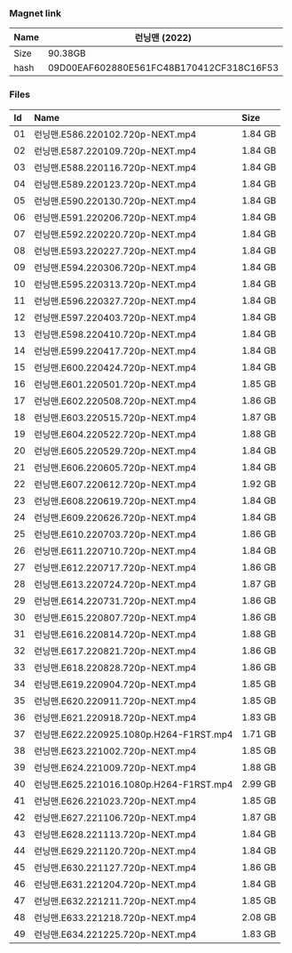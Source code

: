 ### Magnet link

| Name | 런닝맨 (2022)                             |
| ---- | ---------------------------------------- |
| Size | 90.38GB                                  |
| hash | 09D00EAF602880E561FC48B170412CF318C16F53


### Files
| Id | Name | Size |
| :--- | :-------------------------- | :----- |
|01 | 런닝맨.E586.220102.720p-NEXT.mp4| 1.84 GB|
|02 | 런닝맨.E587.220109.720p-NEXT.mp4| 1.84 GB|
|03 | 런닝맨.E588.220116.720p-NEXT.mp4| 1.84 GB|
|04 | 런닝맨.E589.220123.720p-NEXT.mp4| 1.84 GB|
|05 | 런닝맨.E590.220130.720p-NEXT.mp4| 1.84 GB|
|06 | 런닝맨.E591.220206.720p-NEXT.mp4| 1.84 GB|
|07 | 런닝맨.E592.220220.720p-NEXT.mp4| 1.84 GB|
|08 | 런닝맨.E593.220227.720p-NEXT.mp4| 1.84 GB|
|09 | 런닝맨.E594.220306.720p-NEXT.mp4| 1.84 GB|
|10 | 런닝맨.E595.220313.720p-NEXT.mp4| 1.84 GB|
|11 | 런닝맨.E596.220327.720p-NEXT.mp4| 1.84 GB|
|12 | 런닝맨.E597.220403.720p-NEXT.mp4| 1.84 GB|
|13 | 런닝맨.E598.220410.720p-NEXT.mp4| 1.84 GB|
|14 | 런닝맨.E599.220417.720p-NEXT.mp4| 1.84 GB|
|15 | 런닝맨.E600.220424.720p-NEXT.mp4| 1.84 GB|
|16 | 런닝맨.E601.220501.720p-NEXT.mp4| 1.85 GB|
|17 | 런닝맨.E602.220508.720p-NEXT.mp4| 1.86 GB|
|18 | 런닝맨.E603.220515.720p-NEXT.mp4| 1.87 GB|
|19 | 런닝맨.E604.220522.720p-NEXT.mp4| 1.88 GB|
|20 | 런닝맨.E605.220529.720p-NEXT.mp4| 1.84 GB|
|21 | 런닝맨.E606.220605.720p-NEXT.mp4| 1.84 GB|
|22 | 런닝맨.E607.220612.720p-NEXT.mp4| 1.92 GB|
|23 | 런닝맨.E608.220619.720p-NEXT.mp4| 1.84 GB|
|24 | 런닝맨.E609.220626.720p-NEXT.mp4| 1.84 GB|
|25 | 런닝맨.E610.220703.720p-NEXT.mp4| 1.86 GB|
|26 | 런닝맨.E611.220710.720p-NEXT.mp4| 1.84 GB|
|27 | 런닝맨.E612.220717.720p-NEXT.mp4| 1.86 GB|
|28 | 런닝맨.E613.220724.720p-NEXT.mp4| 1.87 GB|
|29 | 런닝맨.E614.220731.720p-NEXT.mp4| 1.86 GB|
|30 | 런닝맨.E615.220807.720p-NEXT.mp4| 1.86 GB|
|31 | 런닝맨.E616.220814.720p-NEXT.mp4| 1.88 GB|
|32 | 런닝맨.E617.220821.720p-NEXT.mp4| 1.86 GB|
|33 | 런닝맨.E618.220828.720p-NEXT.mp4| 1.86 GB|
|34 | 런닝맨.E619.220904.720p-NEXT.mp4| 1.85 GB|
|35 | 런닝맨.E620.220911.720p-NEXT.mp4| 1.85 GB|
|36 | 런닝맨.E621.220918.720p-NEXT.mp4| 1.83 GB|
|37 | 런닝맨.E622.220925.1080p.H264-F1RST.mp4| 1.71 GB|
|38 | 런닝맨.E623.221002.720p-NEXT.mp4| 1.85 GB|
|39 | 런닝맨.E624.221009.720p-NEXT.mp4| 1.88 GB|
|40 | 런닝맨.E625.221016.1080p.H264-F1RST.mp4| 2.99 GB|
|41 | 런닝맨.E626.221023.720p-NEXT.mp4| 1.85 GB|
|42 | 런닝맨.E627.221106.720p-NEXT.mp4| 1.87 GB|
|43 | 런닝맨.E628.221113.720p-NEXT.mp4| 1.84 GB|
|44 | 런닝맨.E629.221120.720p-NEXT.mp4| 1.84 GB|
|45 | 런닝맨.E630.221127.720p-NEXT.mp4| 1.86 GB|
|46 | 런닝맨.E631.221204.720p-NEXT.mp4| 1.84 GB|
|47 | 런닝맨.E632.221211.720p-NEXT.mp4| 1.85 GB|
|48 | 런닝맨.E633.221218.720p-NEXT.mp4| 2.08 GB|
|49 | 런닝맨.E634.221225.720p-NEXT.mp4| 1.83 GB|
